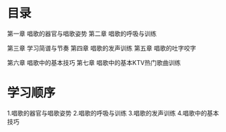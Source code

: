# 目录
第一章 唱歌的器官与唱歌姿势
第二章 唱歌的呼吸与训练

第三章 学习简谱与节奏
第四章 唱歌的发声训练
第五章 唱歌的吐字咬字

第六章 唱歌中的基本技巧
第七章 唱歌中的基本KTV热门歌曲训练

# 学习顺序
1.唱歌的器官与唱歌姿势
2.唱歌的呼吸与训练
3.唱歌的发声训练
4.唱歌中的基本技巧




